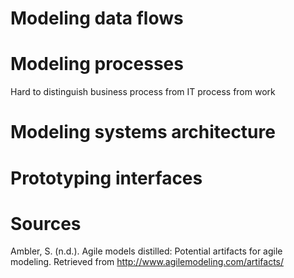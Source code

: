 # Modeling data flows

# Modeling processes

Hard to distinguish business process from IT process from work

# Modeling systems architecture

# Prototyping interfaces

# Sources

Ambler, S. (n.d.). Agile models distilled: Potential artifacts for agile modeling. Retrieved from http://www.agilemodeling.com/artifacts/